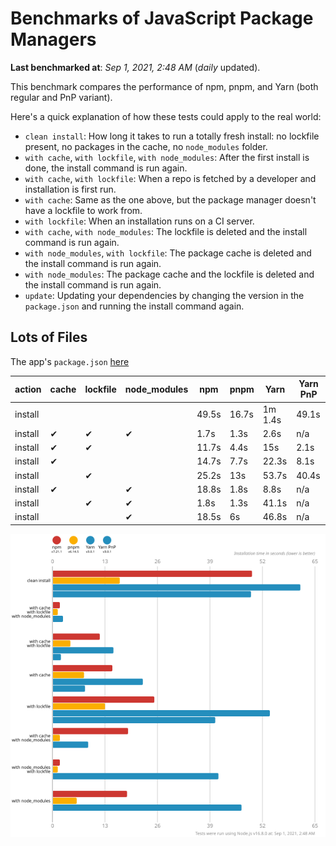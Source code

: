 # Benchmarks of JavaScript Package Managers

**Last benchmarked at**: _Sep 1, 2021, 2:48 AM_ (_daily_ updated).

This benchmark compares the performance of npm, pnpm, and Yarn (both regular and PnP variant).

Here's a quick explanation of how these tests could apply to the real world:

- `clean install`: How long it takes to run a totally fresh install: no lockfile present, no packages in the cache, no `node_modules` folder.
- `with cache`, `with lockfile`, `with node_modules`: After the first install is done, the install command is run again.
- `with cache`, `with lockfile`: When a repo is fetched by a developer and installation is first run.
- `with cache`: Same as the one above, but the package manager doesn't have a lockfile to work from.
- `with lockfile`: When an installation runs on a CI server.
- `with cache`, `with node_modules`: The lockfile is deleted and the install command is run again.
- `with node_modules`, `with lockfile`: The package cache is deleted and the install command is run again.
- `with node_modules`: The package cache and the lockfile is deleted and the install command is run again.
- `update`: Updating your dependencies by changing the version in the `package.json` and running the install command again.

## Lots of Files

The app's `package.json` [here](https://github.com/pnpm/pnpm.github.io/blob/main/benchmarks/fixtures/alotta-files/package.json)

| action  | cache | lockfile | node_modules| npm | pnpm | Yarn | Yarn PnP |
| ---     | ---   | ---      | ---         | --- | ---  | ---  | ---      |
| install |       |          |             | 49.5s | 16.7s | 1m 1.4s | 49.1s |
| install | ✔     | ✔        | ✔           | 1.7s | 1.3s | 2.6s | n/a |
| install | ✔     | ✔        |             | 11.7s | 4.4s | 15s | 2.1s |
| install | ✔     |          |             | 14.7s | 7.7s | 22.3s | 8.1s |
| install |       | ✔        |             | 25.2s | 13s | 53.7s | 40.4s |
| install | ✔     |          | ✔           | 18.8s | 1.8s | 8.8s | n/a |
| install |       | ✔        | ✔           | 1.8s | 1.3s | 41.1s | n/a |
| install |       |          | ✔           | 18.5s | 6s | 46.8s | n/a |

![Graph of the alotta-files results](../../static/img/benchmarks/alotta-files.svg)